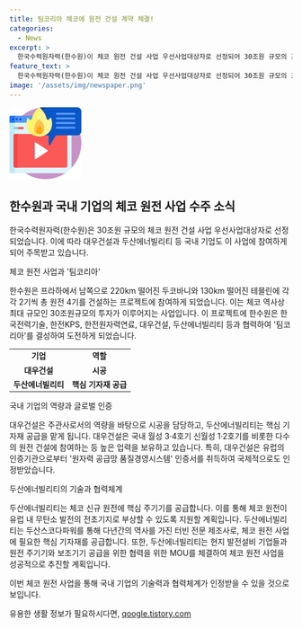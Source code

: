 ```yaml
---
title: 팀코리아 체코에 원전 건설 계약 체결!
categories:
  - News
excerpt: >
  한국수력원자력(한수원)이 체코 원전 건설 사업 우선사업대상자로 선정되어 30조원 규모의 프로젝트를 진행한다. 이번 사업은 한수원을 포함한 국내 기업과 협력하여 프라하에서 4기의 원전을 건설하는 것으로, 대우건설은 시공을, 두산에너빌리티는 핵심 기자재 공급을 담당하게 된다. 한수원은 이를 통해 역대 두 번째 원전 수출을 이루게 되며, 대우건설은 국내 이후 유럽에서의 첫 원자력 공급망 품질경영시스템 인증을 획득한 기업으로 주목받고 있다. 두산에너빌리티는 두산스코다파워를 통해 핵심 주기기를 공급하여 체코의 무탄소 발전을 지원한다. 이에 대한 국내 기업들의 힘찬 도전과 협력이 주목받고 있다.
feature_text: >
  한국수력원자력(한수원)이 체코 원전 건설 사업 우선사업대상자로 선정되어 30조원 규모의 프로젝트를 진행한다. 이번 사업은 한수원을 포함한 국내 기업과 협력하여 프라하에서 4기의 원전을 건설하는 것으로, 대우건설은 시공을, 두산에너빌리티는 핵심 기자재 공급을 담당하게 된다. 한수원은 이를 통해 역대 두 번째 원전 수출을 이루게 되며, 대우건설은 국내 이후 유럽에서의 첫 원자력 공급망 품질경영시스템 인증을 획득한 기업으로 주목받고 있다. 두산에너빌리티는 두산스코다파워를 통해 핵심 주기기를 공급하여 체코의 무탄소 발전을 지원한다. 이에 대한 국내 기업들의 힘찬 도전과 협력이 주목받고 있다.
image: '/assets/img/newspaper.png'
---
```


<p><img src="/assets/img/news.png" alt="rentncar 속보" /></p>

<h2 data-ke-size="size26">한수원과 국내 기업의 체코 원전 사업 수주 소식</h2>

<p>한국수력원자력(한수원)은 30조원 규모의 체코 원전 건설 사업 우선사업대상자로 선정되었습니다. 이에 따라 대우건설과 두산에너빌리티 등 국내 기업도 이 사업에 참여하게 되어 주목받고 있습니다.</p>

<p data-ke-size="size16">체코 원전 사업과 '팀코리아'</p>

<p>한수원은 프라하에서 남쪽으로 220km 떨어진 두코바니와 130km 떨어진 테믈린에 각각 2기씩 총 원전 4기를 건설하는 프로젝트에 참여하게 되었습니다. 이는 체코 역사상 최대 규모인 30조원규모의 투자가 이루어지는 사업입니다. 이 프로젝트에 한수원은 한국전력기술, 한전KPS, 한전원자력연료, 대우건설, 두산에너빌리티 등과 협력하여 '팀코리아'를 결성하여 도전하게 되었습니다.</p>

<table>
  <tr>
    <td style="text-align: center; height: 17px;"><b>기업</b></td>
    <td style="text-align: center; height: 17px;"><b>역할</b></td>
  </tr>
  <tr>
    <td style="text-align: center; height: 17px;"><b>대우건설</b></td>
    <td style="text-align: center; height: 17px;"><b>시공</b></td>
  </tr>
  <tr>
    <td style="text-align: center; height: 17px;"><b>두산에너빌리티</b></td>
    <td style="text-align: center; height: 17px;"><b>핵심 기자재 공급</b></td>
  </tr>
</table>

<p data-ke-size="size16">국내 기업의 역량과 글로벌 인증</p>

<p>대우건설은 주관사로서의 역량을 바탕으로 시공을 담당하고, 두산에너빌리티는 핵심 기자재 공급을 맡게 됩니다. 대우건설은 국내 월성 3·4호기 신월성 1·2호기를 비롯한 다수의 원전 건설에 참여하는 등 높은 업력을 보유하고 있습니다. 특히, 대우건설은 유럽의 인증기관으로부터 '원자력 공급망 품질경영시스템' 인증서를 취득하여 국제적으로도 인정받았습니다.</p>

<p data-ke-size="size16">두산에너빌리티의 기술과 협력체계</p>

<p>두산에너빌리티는 체코 신규 원전에 핵심 주기기를 공급합니다. 이를 통해 체코 원전이 유럽 내 무탄소 발전의 전초기지로 부상할 수 있도록 지원할 계획입니다. 두산에너빌리티는 두산스코다파워를 통해 다년간의 역사를 가진 터빈 전문 제조사로, 체코 원전 사업에 필요한 핵심 기자재를 공급합니다. 또한, 두산에너빌리티는 현지 발전설비 기업들과 원전 주기기와 보조기기 공급을 위한 협력을 위한 MOU를 체결하여 체코 원전 사업을 성공적으로 추진할 계획입니다. </p>

<p>이번 체코 원전 사업을 통해 국내 기업의 기술력과 협력체계가 인정받을 수 있을 것으로 보입니다.</p>
유용한 생활 정보가 필요하시다면, <a href="https://qoogle.tistory.com" rel="dofollow">qoogle.tistory.com</a>



